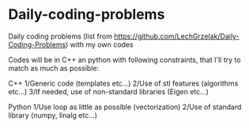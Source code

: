 # Daily-coding-problems
Daily coding problems (list from https://github.com/LechGrzelak/Daily-Coding-Problems) with my own codes

Codes will be in C++ an python with following constraints, that I'll try to match as much as possible:

C++
1/Generic code (templates etc...)
2/Use of stl features (algorithms etc...)
3/If needed, use of non-standard libraries (Eigen etc...)

Python
1/Use loop as little as possible (vectorization)
2/Use of standard library (numpy, linalg etc...)
